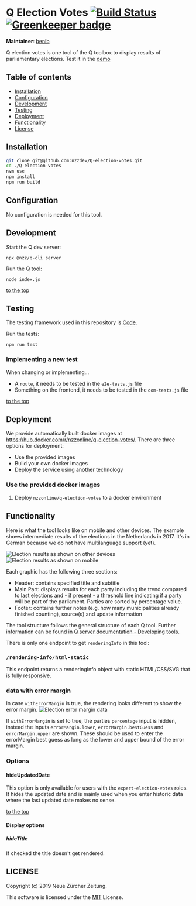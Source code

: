 # Q Election Votes [![Build Status](https://travis-ci.com/nzzdev/Q-election-votes.svg?branch=dev)](https://travis-ci.com/nzzdev/Q-election-votes) [![Greenkeeper badge](https://badges.greenkeeper.io/nzzdev/Q-election-votes.svg)](https://greenkeeper.io/)

**Maintainer**: [benib](https://github.com/benib)

Q election votes is one tool of the Q toolbox to display results of parliamentary elections.
Test it in the [demo](https://editor.q.tools)

## Table of contents

- [Installation](#installation)
- [Configuration](#configuration)
- [Development](#development)
- [Testing](#testing)
- [Deployment](#deployment)
- [Functionality](#functionality)
- [License](#license)

## Installation

```bash
git clone git@github.com:nzzdev/Q-election-votes.git
cd ./Q-election-votes
nvm use
npm install
npm run build
```

## Configuration

No configuration is needed for this tool.

## Development

Start the Q dev server:

```
npx @nzz/q-cli server
```

Run the Q tool:

```
node index.js

```

[to the top](#table-of-contents)

## Testing

The testing framework used in this repository is [Code](https://github.com/hapijs/code).

Run the tests:

```
npm run test
```

### Implementing a new test

When changing or implementing...

- A `route`, it needs to be tested in the `e2e-tests.js` file
- Something on the frontend, it needs to be tested in the `dom-tests.js` file

[to the top](#table-of-contents)

## Deployment

We provide automatically built docker images at https://hub.docker.com/r/nzzonline/q-election-votes/.
There are three options for deployment:

- Use the provided images
- Build your own docker images
- Deploy the service using another technology

### Use the provided docker images

1. Deploy `nzzonline/q-election-votes` to a docker environment

## Functionality

Here is what the tool looks like on mobile and other devices. The example shows intermediate results of the elections in the Netherlands in 2017. It's in German because we do not have multilanguage support (yet).

![Election results as shown on other devices](https://github.com/nzzdev/Q-election-votes/blob/master/readme-images/votes_desk.png)
![Election results as shown on mobile](https://github.com/nzzdev/Q-election-votes/blob/master/readme-images/votes_mob.png)

Each graphic has the following three sections:

- Header: contains specified title and subtitle
- Main Part: displays results for each party including the trend compared to last elections and - if present - a threshold line indicating if a party will be part of the parliament. Parties are sorted by percentage value.
- Footer: contains further notes (e.g. how many municipalities already finished counting), source(s) and update information

The tool structure follows the general structure of each Q tool. Further information can be found in [Q server documentation - Developing tools](https://nzzdev.github.io/Q-server/developing-tools.html).

There is only one endpoint to get `renderingInfo` in this tool:

### `/rendering-info/html-static`

This endpoint returns a renderingInfo object with static HTML/CSS/SVG that is fully responsive.

### data with error margin

In case `withErrorMargin` is true, the rendering looks different to show the error margin.
![Election error margin data](https://github.com/nzzdev/Q-election-votes/blob/master/readme-images/votes_error_margin.png)

If `withErrorMargin` is set to true, the parties `percentage` input is hidden, instead the inputs `errorMargin.lower`, `errorMargin.bestGuess` and `errorMargin.upper` are shown. These should be used to enter the errorMargin best guess as long as the lower and upper bound of the error margin.

### Options

#### hideUpdatedDate

This option is only available for users with the `expert-election-votes` roles. It hides the updated date and is mainly used when you enter historic data where the last updated date makes no sense.

[to the top](#table-of-contents)

#### Display options

##### hideTitle

If checked the title doesn't get rendered.

## LICENSE

Copyright (c) 2019 Neue Zürcher Zeitung.

This software is licensed under the [MIT](LICENSE) License.
